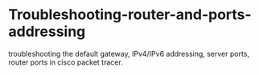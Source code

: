 # Troubleshooting-router-and-ports-addressing
troubleshooting the default gateway, IPv4/IPv6 addressing, server ports, router ports in cisco packet tracer.
